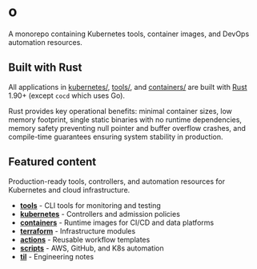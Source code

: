 # o

A monorepo containing Kubernetes tools, container images, and DevOps automation resources.

## Built with Rust

All applications in [kubernetes/](./box/kubernetes/), [tools/](./box/tools/), and [containers/](./box/containers/) are built with [Rust](https://github.com/rust-lang/rust) 1.90+ (except `cocd` which uses Go).

Rust provides key operational benefits: minimal container sizes, low memory footprint, single static binaries with no runtime dependencies, memory safety preventing null pointer and buffer overflow crashes, and compile-time guarantees ensuring system stability in production.

## Featured content

Production-ready tools, controllers, and automation resources for Kubernetes and cloud infrastructure.

- **[tools](./box/tools/)** - CLI tools for monitoring and testing
- **[kubernetes](./box/kubernetes/)** - Controllers and admission policies
- **[containers](./box/containers/)** - Runtime images for CI/CD and data platforms
- **[terraform](./box/terraform/)** - Infrastructure modules
- **[actions](./box/actions/)** - Reusable workflow templates
- **[scripts](./box/scripts/)** - AWS, GitHub, and K8s automation
- **[til](./box/til/)** - Engineering notes
